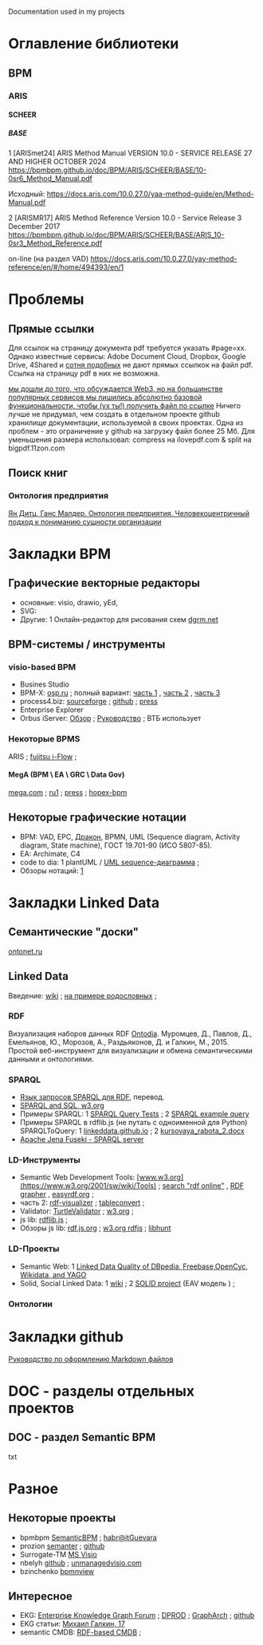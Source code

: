 Documentation used in my projects
# Оглавление библиотеки
## BPM
### ARIS
#### SCHEER
##### BASE
1 [ARISmet24] ARIS Method Manual VERSION 10.0 - SERVICE RELEASE 27 AND HIGHER OCTOBER 2024
https://bpmbpm.github.io/doc/BPM/ARIS/SCHEER/BASE/10-0sr6_Method_Manual.pdf

Исходный: https://docs.aris.com/10.0.27.0/yaa-method-guide/en/Method-Manual.pdf

2 [ARISMR17] ARIS Method Reference Version 10.0 - Service Release 3  December 2017
https://bpmbpm.github.io/doc/BPM/ARIS/SCHEER/BASE/ARIS_10-0sr3_Method_Reference.pdf

on-line (на раздел VAD)
https://docs.aris.com/10.0.27.0/yay-method-reference/en/#/home/494393/en/1

# Проблемы
## Прямые ссылки
Для ссылок на страницу документа pdf требуется указать #page=xx. Однако известные сервисы: Adobe Document Cloud, Dropbox, Google Drive, 4Shared и [сотня подобных](https://www.reddit.com/r/DataHoarder/comments/vm2xtm/cloud_storage_providers_for_free_storage/) не дают прямых ссылкок на файл pdf. Ссылка на страницу pdf в них не возможна.   

[мы дошли до того, что обсуждается Web3, но на большинстве популярных сервисов мы лишились абсолютно базовой функциональности, чтобы (ух ты!) получить файл по ссылке](https://www.reddit.com/r/DataHoarder/comments/yl2b2h/what_online_storage_lets_you_create_a_direct_link/) 
Ничего лучше не придумал, чем создать в отдельном проекте github хранилище документации, используемой в своих проектах. 
Одна из проблем - это ограничение у github на загрузку файл более 25 Мб. Для уменьшения размера использовал: compress на ilovepdf.com & split на bigpdf.11zon.com
## Поиск книг
### Онтология предприятия
[Ян Дитц, Ганс Малдер. Онтология предприятия. Человекоцентричный подход к пониманию сущности организации](https://ontograph.ru/ontologiya-predpriyatiya-cheloveko-tsentrichnyy-podhod-k-ponimaniyu-suschnosti-organizatsii/)
# Закладки BPM 
## Графические векторные редакторы
- основные: visio, drawio, yEd, 
- SVG:
- Другие: 1 Онлайн-редактор для рисования схем [dgrm.net](https://dgrm.net/ru/)
## BPM-системы / инструменты
### visio-based BPM
- Busines Studio
- BPM-X: [osp.ru](https://www.osp.ru/) ; полный вариант: [часть 1](https://learn.microsoft.com/ru-ru/archive/blogs/visio_ru/108) ,  [часть 2](https://learn.microsoft.com/ru-ru/archive/blogs/visio_ru/108-2) , [часть 3](https://learn.microsoft.com/ru-ru/archive/blogs/visio_ru/108-3)
- process4.biz: [sourceforge](https://sourceforge.net/) ; [github](https://github.com/process4/docs/tree/master) ; [press](https://www.pressetext.com/news/yaveon-tochter-process4biz-als-microsoft-visio-partner-des-jahres-ausgezeichnet.html)
- Enterprise Explorer
- Orbus iServer: [Обзор](https://koptelov.info/orbus-iserver/) ; [Руководство](https://orbus.blob.core.windows.net/ecosystem/user-guides/russian/1%20iS2019%20%D0%A0%D1%83%D0%BA%D0%BE%D0%B2%D0%BE%D0%B4%D1%81%D1%82%D0%B2%D0%BE%20%D0%BF%D0%BE%D0%BB%D1%8C%D0%B7%D0%BE%D0%B2%D0%B0%D1%82%D0%B5%D0%BB%D1%8F%20%D0%B4%D0%BB%D1%8F%20%D0%BF%D1%80%D0%B8%D0%BB%D0%BE%D0%B6%D0%B5%D0%BD%D0%B8%D1%8F%20iServer.pdf) ; ВТБ использует
### Некоторые BPMS 
ARIS ; [fujitsu i-Flow](https://www.fujitsu.com/downloads/SG/fapl/workflow/iflow_whitepaper.pdf) ; 
#### MegA (BPM \ EA \ GRC \ Data Gov)
[mega.com](https://www.mega.com/bmp-business-process-management-tool) ; [ru1](http://mega.mag-records.ru/it-architecture-modeling.html) ; [press](https://mega-bpmi.blogspot.com/) ; [hopex-bpm](https://www.mega.com/product-hopex-bpm-pricing)
## Некоторые графические нотации
- BPM: VAD, EPC, [Дракон](https://habr.com/ru/articles/541478/), BPMN, UML (Sequence diagram, Activity diagram,  State machine), ГОСТ 19.701-90 (ИСО 5807-85).
- EA: Archimate, C4
- code to dia: 1 plantUML / [UML sequence-диаграмма](https://habr.com/ru/articles/814769/) ;
- Обзоры нотаций: [1](https://infostart.ru/pm/1435952/)
# Закладки Linked Data 
## Семантические "доски"
[ontonet.ru](https://ontonet.ru/)
## Linked Data
Введение: [wiki](https://en.wikipedia.org/wiki/Linked_data) ; [на примере родословных](https://habr.com/ru/articles/270857/) ; 
### RDF
Визуализация наборов данных RDF [Ontodia](https://github.com/metaphacts/ontodia/). Муромцев, Д., Павлов, Д., Емельянов, Ю., Морозов, А., Раздьяконов, Д. и Галкин, М., 2015. Простой веб-инструмент для визуализации и обмена семантическими данными и онтологиями.  
### SPARQL
- [Язык запросов SPARQL для RDF](https://web.archive.org/web/20090401192412/http://shcherbak.net/translations/ru_sparql_shcherbak_net.html), перевод.  
- [SPARQL and SQL, w3.org](https://www.w3.org/2012/Talks/0604-SPARQL-SQL/high-level)
- Примеры SPARQL: 1 [SPARQL Query Tests](https://www.w3.org/2001/sw/DataAccess/rq23/examples.html) ; 2 [SPARQL example query](https://sparql.uniprot.org/.well-known/sparql-examples/)
- Примеры SPARQL в rdflib.js (не путать с одноименной для Python) SPARQLToQuery: 1 [linkeddata.github.io](https://linkeddata.github.io/rdflib.js/doc/functions/SPARQLToQuery.html) ; 2 [kursovaya_rabota_2.docx](https://www.kubsu.ru/sites/default/files/users/8735/portfolio/kursovaya_rabota_2_0.docx)
- [Apache Jena Fuseki - SPARQL server](https://jena.apache.org/documentation/fuseki2/)
### LD-Инструменты
- Semantic Web Development Tools: [www.w3.org](https://www.w3.org/2001/sw/wiki/Tools) ; [search "rdf online"](https://www.google.com/search?q=rdf+online&oq=rdf+online) , [RDF grapher](https://www.ldf.fi/service/rdf-grapher) , [easyrdf.org](https://www.easyrdf.org/converter) ;
- часть 2: [rdf-visualizer](https://issemantic.net/rdf-visualizer) ; [tableconvert](https://tableconvert.com/rdf-generator) ;
- Validator: [TurtleValidator](https://github.com/IDLabResearch/TurtleValidator) ; [w3.org](https://www.w3.org/RDF/Validator/) ;
- js lib: [rdflib.js](https://linkeddata.github.io/rdflib.js/doc/index.html) ;
- Обзоры js lib: [rdf.js.org](https://rdf.js.org/) ; [w3.org rdfjs](https://www.w3.org/community/rdfjs/wiki/Comparison_of_RDFJS_libraries) ; [libhunt](https://js.libhunt.com/rdflib-js-alternatives)
### LD-Проекты
- Semantic Web: 1 [Linked Data Quality of DBpedia, Freebase,OpenCyc, Wikidata, and YAGO](https://www.researchgate.net/publication/315065385_Linked_data_quality_of_DBpedia_Freebase_OpenCyc_Wikidata_and_YAGO)
- Solid, Social Linked Data: 1 [wiki](https://ru.wikipedia.org/wiki/Solid_(%D0%BF%D1%80%D0%BE%D0%B5%D0%BA%D1%82_%D0%B4%D0%B5%D1%86%D0%B5%D0%BD%D1%82%D1%80%D0%B0%D0%BB%D0%B8%D0%B7%D0%BE%D0%B2%D0%B0%D0%BD%D0%BD%D0%BE%D0%B9_%D0%B2%D1%81%D0%B5%D0%BC%D0%B8%D1%80%D0%BD%D0%BE%D0%B9_%D0%BF%D0%B0%D1%83%D1%82%D0%B8%D0%BD%D1%8B) ) ;
2 [SOLID project](https://habr.com/ru/articles/539170/) (EAV модель ) ;
### Онтологии
# Закладки github
[Руководство по оформлению Markdown файлов](https://gist.github.com/Jekins/2bf2d0638163f1294637)
# DOC - разделы отдельных проектов
## DOC - раздел Semantic BPM
txt
# Разное
## Некоторые проекты
- bpmbpm [SemanticBPM](https://github.com/bpmbpm/SemanticBPM) ; [habr@itGuevara](https://habr.com/ru/users/itGuevara/articles/)
- prozion [semanter](https://codeberg.org/prozion/semanter) ; [github](https://github.com/prozion)
- Surrogate-TM [MS Visio](https://github.com/Surrogate-TM/surrogate-tm.github.io/tree/master)
- nbelyh [github](https://github.com/) ; [unmanagedvisio.com](https://unmanagedvisio.com/about/)
- bzinchenko [bpmnview](https://github.com/bzinchenko/bpmnview)
## Интересное
- EKG: [Enterprise Knowledge Graph Forum](https://www.ekgf.org/) ; [DPROD](https://ekgf.github.io/data-product-spec/dprod.html#normative-references) ; [GraphArch](https://ekgf.github.io/grapharch/) ; [github](https://github.com/EKGF)
- EKG статьи: [Михаил Галкин, 17](https://www.semanticscholar.org/paper/Enterprise-Knowledge-Graphs%3A-A-Semantic-Approach-in-Galkin-Auer/ab92297e4d12a84d1b3ecb688e43f8cabbb8015d)
- semantic CMDB: [RDF-based CMDB](https://habr.com/ru/articles/854240/comments/#comment_27495234) ;
